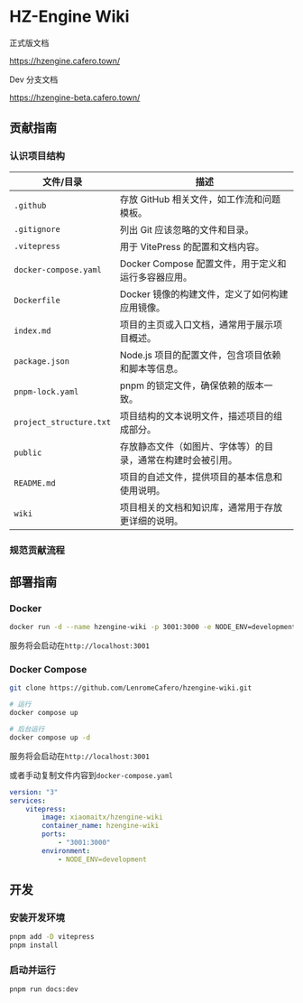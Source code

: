 # HZ-Engine Wiki

正式版文档

https://hzengine.cafero.town/

Dev 分支文档

https://hzengine-beta.cafero.town/

## 贡献指南

### 认识项目结构

| 文件/目录              | 描述                                         |
|-----------------------|--------------------------------------------|
| `.github`             | 存放 GitHub 相关文件，如工作流和问题模板。    |
| `.gitignore`          | 列出 Git 应该忽略的文件和目录。               |
| `.vitepress`          | 用于 VitePress 的配置和文档内容。             |
| `docker-compose.yaml` | Docker Compose 配置文件，用于定义和运行多容器应用。 |
| `Dockerfile`          | Docker 镜像的构建文件，定义了如何构建应用镜像。 |
| `index.md`           | 项目的主页或入口文档，通常用于展示项目概述。   |
| `package.json`       | Node.js 项目的配置文件，包含项目依赖和脚本等信息。 |
| `pnpm-lock.yaml`     | pnpm 的锁定文件，确保依赖的版本一致。          |
| `project_structure.txt` | 项目结构的文本说明文件，描述项目的组成部分。    |
| `public`             | 存放静态文件（如图片、字体等）的目录，通常在构建时会被引用。 |
| `README.md`          | 项目的自述文件，提供项目的基本信息和使用说明。   |
| `wiki`               | 项目相关的文档和知识库，通常用于存放更详细的说明。 |


### 规范贡献流程

## 部署指南

### Docker

```bash
docker run -d --name hzengine-wiki -p 3001:3000 -e NODE_ENV=development xiaomaitx/hzengine-wiki
```

服务将会启动在`http://localhost:3001`

### Docker Compose

```bash
git clone https://github.com/LenromeCafero/hzengine-wiki.git

# 运行
docker compose up

# 后台运行
docker compose up -d
```

服务将会启动在`http://localhost:3001`

或者手动复制文件内容到`docker-compose.yaml`

```yaml
version: "3"
services:
    vitepress:
        image: xiaomaitx/hzengine-wiki
        container_name: hzengine-wiki
        ports:
            - "3001:3000"
        environment:
            - NODE_ENV=development

```

## 开发

### 安装开发环境

```bash
pnpm add -D vitepress
pnpm install
```

### 启动并运行

```bash
pnpm run docs:dev
```